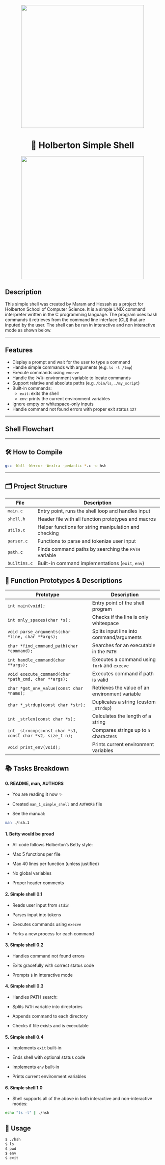 <div align="center">

 <img src="https://github.com/user-attachments/assets/5f8d33ce-fed8-438a-935c-a9916afef26e" width="400">
 
# 🐚 Holberton Simple Shell


  <img src="https://media4.giphy.com/media/v1.Y2lkPTc5MGI3NjExenJlN24wYTVxMHM3ZnVyem9zeGJoOW1xcW8zMGxpeGpscWZybjJmNyZlcD12MV9pbnRlcm5hbF9naWZfYnlfaWQmY3Q9Zw/13HgwGsXF0aiGY/giphy.gif" width="400">
</div>

## Description

This simple shell was created by Maram and Hessah as a project for Holberton School of Computer Science. It is a simple UNIX command interpreter written in the C programming language. The program uses bash commands it retrieves from the command line interface (CLI) that are inputed by the user. The shell can be run in interactive and non interactive mode as shown below.


---


## Features

- Display a prompt and wait for the user to type a command
- Handle simple commands with arguments (e.g. `ls -l /tmp`)
- Execute commands using `execve`
- Handle the `PATH` environment variable to locate commands
- Support relative and absolute paths (e.g. `/bin/ls`, `./my_script`)
- Built-in commands:
  - `exit`: exits the shell
  - `env`: prints the current environment variables
- Ignore empty or whitespace-only inputs
- Handle command not found errors with proper exit status `127`


---

## Shell Flowchart



---

## 🛠️ How to Compile

```bash
gcc -Wall -Werror -Wextra -pedantic *.c -o hsh
```
----
## 🗂️ Project Structure

| **File**         | **Description**                                      |
|------------------|------------------------------------------------------|
| `main.c`         | Entry point, runs the shell loop and handles input   |
| `shell.h`        | Header file with all function prototypes and macros  |
| `utils.c`        | Helper functions for string manipulation and checking|
| `parser.c`       | Functions to parse and tokenize user input           |
| `path.c`         | Finds command paths by searching the `PATH` variable|
| `builtins.c`     | Built-in command implementations (`exit`, `env`)     |

## 🔧 Function Prototypes & Descriptions
| **Prototype**                                      | **Description**                                           |
|----------------------------------------------------|-----------------------------------------------------------|
| `int main(void);`                                  | Entry point of the shell program                          |
| `int only_spaces(char *s);`                        | Checks if the line is only whitespace                     |
| `void parse_arguments(char *line, char **args);`   | Splits input line into command/arguments                  |
| `char *find_command_path(char *command);`          | Searches for an executable in the `PATH`                  |
| `int handle_command(char **args);`                 | Executes a command using `fork` and `execve`              |
| `void execute_command(char *path_cmd, char **args);`| Executes command if path is valid                        |
| `char *get_env_value(const char *name);`           | Retrieves the value of an environment variable            |
| `char *_strdup(const char *str);`                  | Duplicates a string (custom `_strdup`)                    |
| `int _strlen(const char *s);`                      | Calculates the length of a string                         |
| `int _strncmp(const char *s1, const char *s2, size_t n);` | Compares strings up to `n` characters           |
| `void print_env(void);`                            | Prints current environment variables                      |


## 📚 Tasks Breakdown
####  0. README, man, AUTHORS
- You are reading it now ✨

- Created `man_1_simple_shell` and `AUTHORS` file
- See the manual:

```bash
man ./hsh.1

```

#### 1. Betty would be proud
- All code follows Holberton’s Betty style:

- Max 5 functions per file

- Max 40 lines per function (unless justified)

- No global variables

- Proper header comments

#### 2. Simple shell 0.1
- Reads user input from `stdin`

- Parses input into tokens

- Executes commands using `execve`

- Forks a new process for each command

#### 3. Simple shell 0.2
- Handles command not found errors

- Exits gracefully with correct status code

- Prompts `$` in interactive mode

#### 4. Simple shell 0.3
- Handles PATH search:

- Splits `PATH` variable into directories

- Appends command to each directory

- Checks if file exists and is executable

#### 5. Simple shell 0.4
- Implements `exit` built-in

- Ends shell with optional status code

- Implements `env` built-in

- Prints current environment variables

#### 6. Simple shell 1.0
- Shell supports all of the above in both interactive and non-interactive modes:

```bash
echo "ls -l" | ./hsh
```

## 🔧 Usage
```bash
$ ./hsh
$ ls
$ pwd
$ env
$ exit
```
